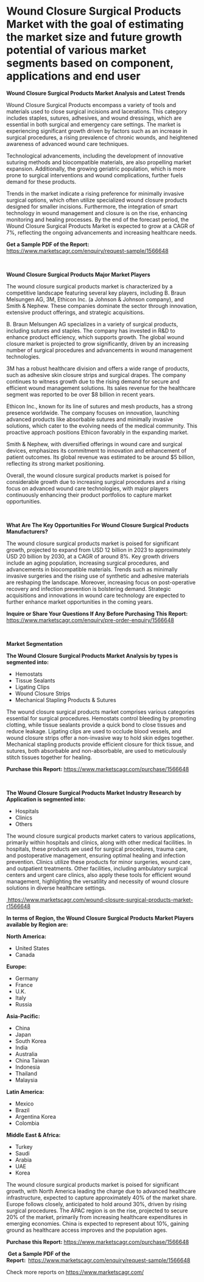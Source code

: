 <p><h1>Wound Closure Surgical Products Market with the goal of estimating the market size and future growth potential of various market segments based on component, applications and end user</h1></p><p><strong>Wound Closure Surgical Products Market Analysis and Latest Trends</strong></p>
<p><p>Wound Closure Surgical Products encompass a variety of tools and materials used to close surgical incisions and lacerations. This category includes staples, sutures, adhesives, and wound dressings, which are essential in both surgical and emergency care settings. The market is experiencing significant growth driven by factors such as an increase in surgical procedures, a rising prevalence of chronic wounds, and heightened awareness of advanced wound care techniques.</p><p>Technological advancements, including the development of innovative suturing methods and biocompatible materials, are also propelling market expansion. Additionally, the growing geriatric population, which is more prone to surgical interventions and wound complications, further fuels demand for these products. </p><p>Trends in the market indicate a rising preference for minimally invasive surgical options, which often utilize specialized wound closure products designed for smaller incisions. Furthermore, the integration of smart technology in wound management and closure is on the rise, enhancing monitoring and healing processes. By the end of the forecast period, the Wound Closure Surgical Products Market is expected to grow at a CAGR of 7%, reflecting the ongoing advancements and increasing healthcare needs.</p></p>
<p><strong>Get a Sample PDF of the Report:&nbsp;</strong> <a href="https://www.marketscagr.com/enquiry/request-sample/1566648?utm_campaign=3127&utm_medium=2&utm_source=Github&utm_content=ia&utm_term=22032025&utm_id=wound-closure-surgical-products">https://www.marketscagr.com/enquiry/request-sample/1566648</a></p>
<p>&nbsp;</p>
<p><strong>Wound Closure Surgical Products Major Market Players</strong></p>
<p><p>The wound closure surgical products market is characterized by a competitive landscape featuring several key players, including B. Braun Melsungen AG, 3M, Ethicon Inc. (a Johnson & Johnson company), and Smith & Nephew. These companies dominate the sector through innovation, extensive product offerings, and strategic acquisitions.</p><p>B. Braun Melsungen AG specializes in a variety of surgical products, including sutures and staples. The company has invested in R&D to enhance product efficiency, which supports growth. The global wound closure market is projected to grow significantly, driven by an increasing number of surgical procedures and advancements in wound management technologies.</p><p>3M has a robust healthcare division and offers a wide range of products, such as adhesive skin closure strips and surgical drapes. The company continues to witness growth due to the rising demand for secure and efficient wound management solutions. Its sales revenue for the healthcare segment was reported to be over $8 billion in recent years.</p><p>Ethicon Inc., known for its line of sutures and mesh products, has a strong presence worldwide. The company focuses on innovation, launching advanced products like absorbable sutures and minimally invasive solutions, which cater to the evolving needs of the medical community. This proactive approach positions Ethicon favorably in the expanding market.</p><p>Smith & Nephew, with diversified offerings in wound care and surgical devices, emphasizes its commitment to innovation and enhancement of patient outcomes. Its global revenue was estimated to be around $5 billion, reflecting its strong market positioning.</p><p>Overall, the wound closure surgical products market is poised for considerable growth due to increasing surgical procedures and a rising focus on advanced wound care technologies, with major players continuously enhancing their product portfolios to capture market opportunities.</p></p>
<p>&nbsp;</p>
<p><strong>What Are The Key Opportunities For Wound Closure Surgical Products Manufacturers?</strong></p>
<p><p>The wound closure surgical products market is poised for significant growth, projected to expand from USD 12 billion in 2023 to approximately USD 20 billion by 2030, at a CAGR of around 8%. Key growth drivers include an aging population, increasing surgical procedures, and advancements in biocompatible materials. Trends such as minimally invasive surgeries and the rising use of synthetic and adhesive materials are reshaping the landscape. Moreover, increasing focus on post-operative recovery and infection prevention is bolstering demand. Strategic acquisitions and innovations in wound care technology are expected to further enhance market opportunities in the coming years.</p></p>
<p><strong>Inquire or Share Your Questions If Any Before Purchasing This Report:</strong> <a href="https://www.marketscagr.com/enquiry/pre-order-enquiry/1566648?utm_campaign=3127&utm_medium=2&utm_source=Github&utm_content=ia&utm_term=22032025&utm_id=wound-closure-surgical-products">https://www.marketscagr.com/enquiry/pre-order-enquiry/1566648</a></p>
<p>&nbsp;</p>
<p><strong>Market Segmentation</strong></p>
<p><strong>The Wound Closure Surgical Products Market Analysis by types is segmented into:</strong></p>
<p><ul><li>Hemostats</li><li>Tissue Sealants</li><li>Ligating Clips</li><li>Wound Closure Strips</li><li>Mechanical Stapling Products & Sutures</li></ul></p>
<p><p>The wound closure surgical products market comprises various categories essential for surgical procedures. Hemostats control bleeding by promoting clotting, while tissue sealants provide a quick bond to close tissues and reduce leakage. Ligating clips are used to occlude blood vessels, and wound closure strips offer a non-invasive way to hold skin edges together. Mechanical stapling products provide efficient closure for thick tissue, and sutures, both absorbable and non-absorbable, are used to meticulously stitch tissues together for healing.</p></p>
<p><strong>Purchase this Report:&nbsp;</strong><a href="https://www.marketscagr.com/purchase/1566648?utm_campaign=3127&utm_medium=2&utm_source=Github&utm_content=ia&utm_term=22032025&utm_id=wound-closure-surgical-products">https://www.marketscagr.com/purchase/1566648</a></p>
<p>&nbsp;</p>
<p><strong>The Wound Closure Surgical Products Market Industry Research by Application is segmented into:</strong></p>
<p><ul><li>Hospitals</li><li>Clinics</li><li>Others</li></ul></p>
<p><p>The wound closure surgical products market caters to various applications, primarily within hospitals and clinics, along with other medical facilities. In hospitals, these products are used for surgical procedures, trauma care, and postoperative management, ensuring optimal healing and infection prevention. Clinics utilize these products for minor surgeries, wound care, and outpatient treatments. Other facilities, including ambulatory surgical centers and urgent care clinics, also apply these tools for efficient wound management, highlighting the versatility and necessity of wound closure solutions in diverse healthcare settings.</p></p>
<p><a href="https://www.marketscagr.com/wound-closure-surgical-products-market-r1566648?utm_campaign=3127&utm_medium=2&utm_source=Github&utm_content=ia&utm_term=22032025&utm_id=wound-closure-surgical-products">&nbsp;https://www.marketscagr.com/wound-closure-surgical-products-market-r1566648</a></p>
<p><strong>In terms of Region, the Wound Closure Surgical Products Market Players available by Region are:</strong></p>
<p>
    <p> <strong> North America: </strong>
        <ul>
            <li>United States</li>
            <li>Canada</li>
        </ul>
        </p> 
    <p> <strong> Europe: </strong>
        <ul>
            <li>Germany</li>
            <li>France</li>
            <li>U.K.</li>
            <li>Italy</li>
            <li>Russia</li>
        </ul>
        </p> 
    <p> <strong> Asia-Pacific: </strong>
        <ul>
            <li>China</li>
            <li>Japan</li>
            <li>South Korea</li>
            <li>India</li>
            <li>Australia</li>
            <li>China Taiwan</li>
            <li>Indonesia</li>
            <li>Thailand</li>
            <li>Malaysia</li>
        </ul>
        </p> 
    <p> <strong> Latin America: </strong>
        <ul>
            <li>Mexico</li>
            <li>Brazil</li>
            <li>Argentina Korea</li>
            <li>Colombia</li>
        </ul>
        </p> 
    <p> <strong> Middle East & Africa: </strong>
        <ul>
            <li>Turkey</li>
            <li>Saudi</li>
            <li>Arabia</li>
            <li>UAE</li>
            <li>Korea</li>
        </ul>
    </p>
    </p>
<p><p>The wound closure surgical products market is poised for significant growth, with North America leading the charge due to advanced healthcare infrastructure, expected to capture approximately 40% of the market share. Europe follows closely, anticipated to hold around 30%, driven by rising surgical procedures. The APAC region is on the rise, projected to secure 20% of the market, primarily from increasing healthcare expenditures in emerging economies. China is expected to represent about 10%, gaining ground as healthcare access improves and the population ages.</p></p>
<p><strong>Purchase this Report: </strong><a href="https://www.marketscagr.com/purchase/1566648?utm_campaign=3127&utm_medium=2&utm_source=Github&utm_content=ia&utm_term=22032025&utm_id=wound-closure-surgical-products">https://www.marketscagr.com/purchase/1566648</a></p>
<p>&nbsp;<strong>Get a Sample PDF of the Report:&nbsp;&nbsp;</strong><a href="https://www.marketscagr.com/enquiry/request-sample/1566648?utm_campaign=3127&utm_medium=2&utm_source=Github&utm_content=ia&utm_term=22032025&utm_id=wound-closure-surgical-products">https://www.marketscagr.com/enquiry/request-sample/1566648</a></p>
<p><strong></strong></p>
<p>Check more reports on <a href="https://www.marketscagr.com/?utm_campaign=3127&utm_medium=2&utm_source=Github&utm_content=ia&utm_term=22032025&utm_id=wound-closure-surgical-products">https://www.marketscagr.com/</a></p>